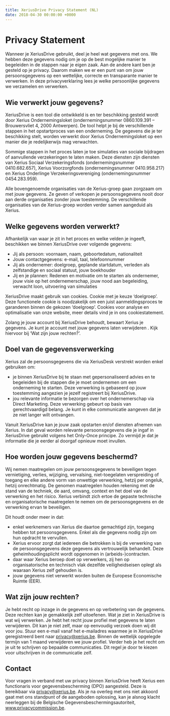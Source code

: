 ```yaml
---
title: XeriusDrive Privacy Statement (NL)
date: 2018-04-30 00:00:00 +0000
---
```

# Privacy Statement

Wanneer je XeriusDrive gebruikt, deel je heel wat gegevens met ons. We hebben deze gegevens nodig om je op de best mogelijke manier te begeleiden in de stappen naar je eigen zaak. Aan de andere kant ben je gesteld op je privacy.
Daarom maken we er een punt van om jouw persoonsgegevens op een wettelijke, correcte en transparante manier te verwerken. In deze privacyverklaring lees je welke persoonlijke gegevens we verzamelen en verwerken.

## Wie verwerkt jouw gegevens?

XeriusDrive is een tool die ontwikkeld is en ter beschikking gesteld wordt door Xerius Ondernemingsloket (ondernemingsnummer 0860.109.391 – Brouwersvliet 4, 2000 Antwerpen).  De tool helpt je bij de verschillende stappen in het opstartproces van een onderneming. De gegevens die je ter beschikking stelt, worden verwerkt door Xerius Ondernemingsloket op een manier die je redelijkerwijs mag verwachten.

Sommige stappen in het proces laten je toe simulaties van sociale bijdragen of aanvullende verzekeringen te laten maken. Deze diensten zijn diensten van Xerius Sociaal Verzekeringsfonds (ondernemingsnummer 0410.682.657), Xerius Voorzorgfonds (ondernemingsnummer 0410.958.217) en Xerius Onderlinge Verzekeringsvereniging (ondernemingsnummer 0454.283.959).

Alle bovengenoemde organisaties van de Xerius-groep gaan zorgzaam om met jouw gegevens. Ze geven of verkopen je persoonsgegevens nooit door aan derde organisaties zonder jouw toestemming. De verschillende organisaties van de Xerius-groep worden verder samen aangeduid als Xerius.

## Welke gegevens worden verwerkt?

Afhankelijk van waar je zit in het proces en welke velden je ingeeft, beschikken we binnen XeriusDrive over volgende gegevens:

* Jij als persoon: voornaam, naam, geboortedatum, nationaliteit
* Jouw contactgegevens: e-mail, taal, telefoonnummer
* Jij als ondernemer: doelgroep, geplande startdatum, verleden als zelfstandige en sociaal statuut, jouw boekhouder
* Jij en je plannen: Redenen en motivatie om te starten als ondernemer, jouw visie op het ondernemerschap, jouw nood aan begeleiding, verwacht loon, uitvoering van simulaties

XeriusDrive maakt gebruik van cookies. Cookie met je keuze ‘doelgroep’. Deze functionele cookie is noodzakelijk om een juist aanmeldingsproces te garanderen binnen de gekozen ‘doelgroep’. Cookies voor analyse en optimalisatie van onze website, meer details vind je in ons cookiestatement.

Zolang je jouw account bij XeriusDrive behoudt, bewaart Xerius je gegevens. Je kunt je account met jouw gegevens laten verwijderen . Kijk hiervoor bij ‘Wat zijn jouw rechten?’.

## Doel van de gegevensverwerking

Xerius zal de persoonsgegevens die via XeriusDesk verstrekt worden enkel gebruiken om:

* je binnen XeriusDrive bij te staan met gepersonaliseerd advies en te begeleiden bij de stappen die je moet ondernemen om een onderneming te starten. Deze verwerking is gebaseerd op jouw toestemming aangezien je jezelf registreert bij XeriusDrive.
* jou relevante informatie te bezorgen over het ondernemerschap via Direct Marketing. Deze verwerking gebeurt op basis van gerechtvaardigd belang. Je kunt in elke communicatie aangeven dat je ze niet langer wilt ontvangen.

Vanuit XeriusDrive kan je jouw zaak opstarten en/of diensten afnemen van Xerius. In dat geval worden relevante persoonsgegevens die je ingaf in XeriusDrive gebruikt volgens het Only-Once principe. Zo vermijd je dat je informatie die je eerder al doorgaf opnieuw moet invullen.

## Hoe worden jouw gegevens beschermd?

Wij nemen maatregelen om jouw persoonsgegevens te beveiligen tegen vernietiging, verlies, wijziging, vervalsing, niet-toegelaten verspreiding of toegang en elke andere vorm van onwettige verwerking, hetzij per ongeluk, hetzij onrechtmatig. De genomen maatregelen houden rekening met de stand van de techniek, de aard, omvang, context en het doel van de verwerking en het risico. Xerius verbindt zich ertoe de gepaste technische en organisatorische maatregelen te nemen om de persoonsgegevens en de verwerking ervan te beveiligen.

Dit houdt onder meer in dat:

* enkel werknemers van Xerius die daartoe gemachtigd zijn, toegang hebben tot persoonsgegevens. Enkel als die gegevens nodig zijn om hun opdracht te vervullen.
* Xerius ervoor zorgt dat iedereen die betrokken is bij de verwerking van de persoonsgegevens deze gegevens als vertrouwelijk behandelt. Deze geheimhoudingsplicht wordt opgenomen in (arbeids-)contracten.
* daar waar Xerius beroep doet op verwerkers, zij hen op organisatorische en technisch vlak dezelfde veiligheidseisen oplegt als waaraan Xerius zelf gehouden is.
* jouw gegevens niet verwerkt worden buiten de Europese Economische Ruimte (EER).

## Wat zijn jouw rechten?

Je hebt recht op inzage in de gegevens en op verbetering van de gegevens. Deze rechten kan je gemakkelijk zelf uitoefenen. Wat je ziet in XeriusDrive is wat wij verwerken. Je hebt het recht jouw profiel met gegevens te laten verwijderen. Dit kan je niet zelf, maar op eenvoudig verzoek doen wij dit voor jou. Stuur een e-mail vanaf het e-mailadres waarmee je in XeriusDrive geregistreerd bent naar <a href="mailto:privacy@xerius.be">privacy@xerius.be</a>. Binnen de wettelijk opgelegde termijn van 1 maand verwijderen we jouw profiel. Verder heb je het recht om je uit te schrijven op bepaalde communicaties. Dit regel je door te kiezen voor uitschrijven in de communicatie zelf.


## Contact

Voor vragen in verband met uw privacy binnen XeriusDrive heeft Xerius een functionaris voor gegevensbescherming (DPO) aangesteld. Deze is bereikbaar via <a href="mailto:privacy@xerius.be">privacy@xerius.be</a>. Als je na overleg met ons niet akkoord gaat met ons standpunt of de aangeboden oplossing, kan je alsnog klacht neerleggen bij de Belgische Gegevensbeschermingsautoriteit, <a href="www.privacycommission.be">www.privacycommission.be</a>. 


